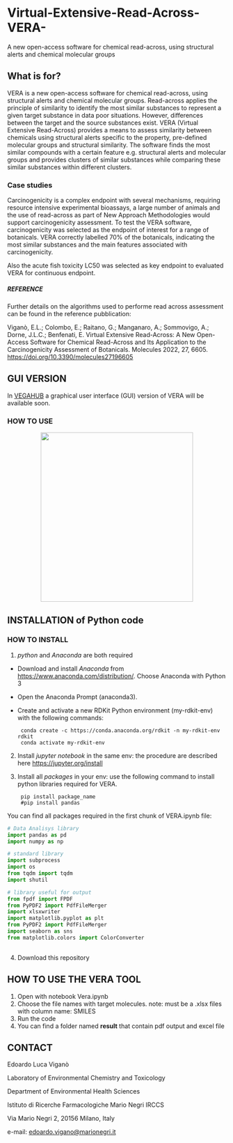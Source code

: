 # Virtual-Extensive-Read-Across-VERA-

A new open-access software for chemical read-across, using structural alerts and chemical molecular groups

## What is for?

VERA is a new open-access software for chemical read-across, using structural alerts and chemical molecular groups.
Read-across applies the principle of similarity to identify the most similar substances to represent a given target substance in data poor situations. However, differences between the target and the source substances exist. 
VERA (Virtual Extensive Read-Across) provides a means to assess similarity between chemicals using structural alerts specific to the property, pre-defined molecular groups and structural similarity. The software finds the most similar compounds with a certain feature e.g. structural alerts and molecular groups and provides clusters of similar substances while comparing these similar substances within different clusters. 

### Case studies

Carcinogenicity is a complex endpoint with several mechanisms, requiring resource intensive experimental bioassays, a large number of animals and the use of read-across as part of New Approach Methodologies would support carcinogenicity assessment. To test the VERA software, carcinogenicity was selected as the endpoint of interest for a range of botanicals. VERA correctly labelled 70% of the botanicals, indicating the most similar substances and the main features associated with carcinogenicity.

Also the acute fish toxicity LC50 was selected as key endpoint to evaluated VERA for continuous endpoint.


##### REFERENCE

Further details on the algorithms used to performe read across assessment can be found in the reference pubblication:

Viganò, E.L.; Colombo, E.; Raitano, G.; Manganaro, A.; Sommovigo, A.; Dorne, J.L.C.; Benfenati, E. Virtual Extensive Read-Across: A New Open-Access Software for Chemical Read-Across and Its Application to the Carcinogenicity Assessment of Botanicals. Molecules 2022, 27, 6605. https://doi.org/10.3390/molecules27196605 

## GUI VERSION 

In [VEGAHUB](https://www.vegahub.eu/download/) a graphical user interface (GUI) version of VERA will be available soon.

### HOW TO USE

<p align="center">
  <img width="350" height="389" src="IMG/img4.png">
</p>



## INSTALLATION of Python code
### HOW TO INSTALL 
1. _python_ and _Anaconda_ are both required
- Download and install _Anaconda_ from https://www.anaconda.com/distribution/. Choose Anaconda with Python 3
- Open the Anaconda Prompt (anaconda3).
- Create and activate a new RDKit Python environment (my-rdkit-env) with the following commands:
        
       conda create -c https://conda.anaconda.org/rdkit -n my-rdkit-env rdkit
       conda activate my-rdkit-env
        
2. Install _jupyter notebook_ in the same env: the procedure are described here https://jupyter.org/install
        
3. Install all _packages_ in your env: use the following command to install python libraries required for VERA. 
        
        pip install package_name
        #pip install pandas

You can find all packages required in the first chunk of VERA.ipynb file:
        
```python
# Data Analisys library
import pandas as pd
import numpy as np

# standard library
import subprocess
import os
from tqdm import tqdm
import shutil

# library useful for output
from fpdf import FPDF
from PyPDF2 import PdfFileMerger
import xlsxwriter
import matplotlib.pyplot as plt
from PyPDF2 import PdfFileMerger
import seaborn as sns
from matplotlib.colors import ColorConverter 
        
```
4. Download this repository 

## HOW TO USE THE VERA TOOL
1. Open with notebook Vera.ipynb
2. Choose the file names with target molecules.
  note: must be a .xlsx files with column name: SMILES
3. Run the code
4. You can find a folder named **result** that contain pdf output and excel file

## CONTACT

Edoardo Luca Viganò

Laboratory of Environmental Chemistry and Toxicology

Department of Environmental Health Sciences

Istituto di Ricerche Farmacologiche Mario Negri IRCCS

Via Mario Negri 2, 20156 Milano, Italy

e-mail: edoardo.vigano@marionegri.it
